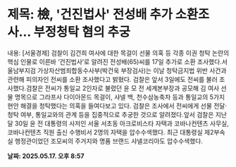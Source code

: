 # **제목: 檢, '건진법사' 전성배 추가 소환조사… 부정청탁 혐의 추궁**

  내용: [서울경제] 검찰이 김건희 여사에 대한 목걸이 선물 의혹 등 각종 이권 청탁 논란의 핵심 인물로 이른바 ‘건진법사’로 알려진 전성배(65)씨를 17일 추가로 소환 조사했다.서울남부지검 가상자산범죄합동수사부(박건욱 부장검사)는 이날 청탁금지법 위반 사건과 관련해 피의자인 전씨를 소환 조사했다고 밝혔다. 검찰은 앞서 3일에도 전씨를 불러 조사했다.검찰은 전씨가 통일교 2인자로 불렸던 윤 모 전 세계본부장과 공모해 김 여사 선물 명목으로 그라프사 다이아몬드 목걸이, 샤넬 백, 천수삼농축차 등과 통일교의 5가지 현안 해결을 청탁했다는 의혹을 들여다보고 있다. 검찰은 조사에서 전씨에게 선물 전달·청탁 여부, 통일교와의 관계 등을 집중적으로 추궁한 것으로 알려졌다.앞서 검찰은 지난달 30일 윤 전 대통령의 사저인 서울 서초동 아크로비스타 자택과 코바나컨텐츠 사무실, 코바나컨텐츠 직원 출신 수행비서 2명의 자택을 압수수색했다. 최근 대통령실 제2부속실 행정관이었던 조모씨의 주거지와 명품 브랜드 샤넬코리아도 압수수색했다.

  **날짜: 2025.05.17. 오후 8:57**
